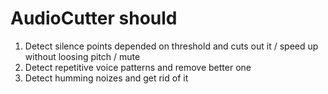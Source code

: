 # AudioCutter should
1) Detect silence points depended on threshold and cuts out it / speed up without loosing pitch / mute
2) Detect repetitive voice patterns and remove better one
3) Detect humming noizes and get rid of it
